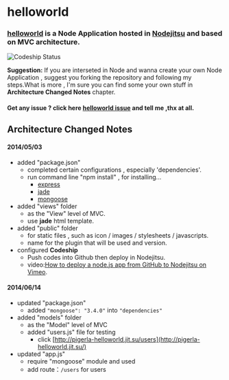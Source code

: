 # helloworld #

### [**helloworld**](http://pigerla-helloworld.jit.su/ "Click and find out") is a Node Application hosted in [Nodejitsu](https://www.nodejitsu.com/ "www.nodejitsu.com") and based on MVC architecture. 

![Codeship Status](https://www.codeship.io/projects/8cc41340-b511-0131-9708-46b4e31e8267/status "Codeship Status")

**Suggestion:** If you are interseted in Node and wanna create your own Node Application , suggest you forking the repository and following my steps.What is more , I'm sure you can find some your own stuff in **Architecture Changed Notes** chapter.

#### Get any issue ? click here [helloworld issue](https://github.com/pigerla/helloworld/issues) and tell me ,thx at all. ####

## Architecture Changed Notes ##

#### 2014/05/03 ####

- added "package.json"
	- completed certain configurations , especially 'dependencies'.
	- run command line "npm install" , for installing...
		- [express](https://github.com/visionmedia/express)
		- [jade](https://github.com/visionmedia/jade)
		- [mongoose](https://github.com/LearnBoost/mongoose)
- added "views" folder
	- as the "View" level of MVC.
	- use **jade** html template.
- added "public" folder
	- for static files , such as icon / images / stylesheets / javascripts.
	- name for the plugin that will be used and version.
- configured **Codeship**
	- Push codes into Github then deploy in Nodejitsu. 
	- video:[How to deploy a node.js app from GitHub to Nodejitsu on Vimeo](http://vimeo.com/76988907 "Click and see the video").

#### 2014/06/14 ####

- updated "package.json"
	- added `"mongoose": "3.4.0"` into `"dependencies"`
- added "models" folder
	- as the "Model" level of MVC
	- added "users.js" file for testing
		- click [http://pigerla-helloworld.jit.su/users](http://pigerla-helloworld.jit.su/)
- updated "app.js"
	- require "mongoose" module and used
	- add route：`/users` for users